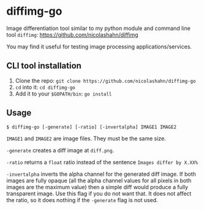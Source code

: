 # diffimg-go
Image differentiation tool similar to my python module and command line tool `diffimg`: https://github.com/nicolashahn/diffimg

You may find it useful for testing image processing applications/services.

## CLI tool installation
1. Clone the repo: `git clone https://github.com/nicolashahn/diffimg-go`
2. `cd` into it: `cd diffimg-go`
3. Add it to your `$GOPATH/bin`: `go install`

## Usage

```
$ diffimg-go [-generate] [-ratio] [-invertalpha] IMAGE1 IMAGE2
```

`IMAGE1` and `IMAGE2` are image files. They must be the same size.

`-generate` creates a diff image at `diff.png`.

`-ratio` returns a `float` ratio instead of the sentence `Images differ by X.XX%`

`-invertalpha` inverts the alpha channel for the generated diff image. If both images are fully opaque (all the alpha channel values for all pixels in both images are the maximum value) then a simple diff would produce a fully transparent image. Use this flag if you do not want that. It does not affect the ratio, so it does nothing if the `-generate` flag is not used.
